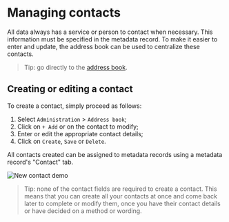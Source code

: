 # Managing contacts

All data always has a service or person to contact when necessary. This information must be specified in the metadata record. To make it easier to enter and update, the address book can be used to centralize these contacts.

> Tip: go directly to the [address book](https://app.isogeo.com/admin/address-book).

## Creating or editing a contact

To create a contact, simply proceed as follows:

1.	Select `Administration` > `Address book`;
2.	Click on `+ Add` or on the contact to modify;
3.	Enter or edit the appropriate contact details;
4.	Click on `Create`, `Save` or `Delete`.

All contacts created can be assigned to metadata records using a metadata record's "Contact" tab.

![New contact demo](/en/images/adm_contacts_add.gif "Creating a new contact")

> Tip: none of the contact fields are required to create a contact. This means that you can create all your contacts at once and come back later to complete or modify them, once you have their contact details or have decided on a method or wording.
